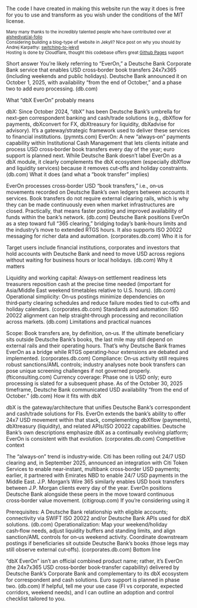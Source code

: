 The code I have created in making this website run the way it does is free for you to use and transform as you wish under the conditions of the MIT license. 

<sub>Many many thanks to the incredibly talented people who have contributed over at [alshedivat/al-folio](https://github.com/alshedivat/al-folio)</sub><br>
<sub>Considering building a blog-type of website in Jekyll? Nice post on why you should by Andrej Karpathy: [switching-to-jekyll](https://karpathy.github.io/2014/07/01/switching-to-jekyll/)</sub><br>
<sub>Hosting is done by Cloudflare, thought this codebase offers great [Github Pages](https://pages.github.com/) support</sub><br>

Short answer You’re likely referring to “EverOn,” a Deutsche Bank Corporate Bank service that enables USD cross‑border book transfers 24x7x365 (including weekends and public holidays). Deutsche Bank announced it on October 1, 2025, with availability “from the end of October,” and a phase two to add euro processing. (db.com)

What “dbX EverOn” probably means

dbX: Since October 2024, “dbX” has been Deutsche Bank’s umbrella for next‑gen correspondent banking and cash/trade solutions (e.g., dbXflow for payments, dbXconvert for FX, dbXtreasury for liquidity, dbXadvise for advisory). It’s a gateway/strategic framework used to deliver these services to financial institutions. (pymnts.com)
EverOn: A new “always‑on” payments capability within Institutional Cash Management that lets clients initiate and process USD cross‑border book transfers every day of the year; euro support is planned next. While Deutsche Bank doesn’t label EverOn as a dbX module, it clearly complements the dbX ecosystem (especially dbXflow and liquidity services) because it removes cut‑offs and holiday constraints. (db.com)
What it does (and what a “book transfer” implies)

EverOn processes cross‑border USD “book transfers,” i.e., on‑us movements recorded on Deutsche Bank’s own ledgers between accounts it services. Book transfers do not require external clearing rails, which is why they can be made continuously even when market infrastructures are closed. Practically, that means faster posting and improved availability of funds within the bank’s network. (db.com)
Deutsche Bank positions EverOn as a step toward full “365 clearing,” bridging today’s bank‑hours limits and the industry’s move to extended RTGS hours. It also supports ISO 20022 messaging for richer data and automation. (corporates.db.com)
Who it is for

Target users include financial institutions, corporates and investors that hold accounts with Deutsche Bank and need to move USD across regions without waiting for business hours or local holidays. (db.com)
Why it matters

Liquidity and working capital: Always‑on settlement readiness lets treasurers reposition cash at the precise time needed (important for Asia/Middle East weekend timetables relative to U.S. hours). (db.com)
Operational simplicity: On‑us postings minimize dependencies on third‑party clearing schedules and reduce failure modes tied to cut‑offs and holiday calendars. (corporates.db.com)
Standards and automation: ISO 20022 alignment can help straight‑through processing and reconciliation across markets. (db.com)
Limitations and practical nuances

Scope: Book transfers are, by definition, on‑us. If the ultimate beneficiary sits outside Deutsche Bank’s books, the last mile may still depend on external rails and their operating hours. That’s why Deutsche Bank frames EverOn as a bridge while RTGS operating‑hour extensions are debated and implemented. (corporates.db.com)
Compliance: On‑us activity still requires robust sanctions/AML controls; industry analyses note book transfers can pose unique screening challenges if not governed properly. (fticonsulting.com)
Currency coverage: Phase one is USD only; euro processing is slated for a subsequent phase. As of the October 30, 2025 timeframe, Deutsche Bank communicated USD availability “from the end of October.” (db.com)
How it fits with dbX

dbX is the gateway/architecture that unifies Deutsche Bank’s correspondent and cash/trade solutions for FIs. EverOn extends the bank’s ability to offer 24x7 USD movement within that stack, complementing dbXflow (payments), dbXtreasury (liquidity), and related APIs/ISO 20022 capabilities. Deutsche Bank’s own descriptions emphasize dbX as a continually evolving platform; EverOn is consistent with that evolution. (corporates.db.com)
Competitive context

The “always‑on” trend is industry‑wide. Citi has been rolling out 24/7 USD clearing and, in September 2025, announced an integration with Citi Token Services to enable near‑instant, multibank cross‑border USD payments; earlier, it partnered with Emirates NBD to enable 24/7 USD payments in the Middle East. J.P. Morgan’s Wire 365 similarly enables USD book transfers between J.P. Morgan clients every day of the year. EverOn positions Deutsche Bank alongside these peers in the move toward continuous cross‑border value movement. (citigroup.com)
If you’re considering using it

Prerequisites: A Deutsche Bank relationship with eligible accounts; connectivity via SWIFT ISO 20022 and/or Deutsche Bank APIs used for dbX solutions. (db.com)
Operationalization: Map your weekend/holiday cash‑flow needs, adjust liquidity buffers and standing limits, and align sanction/AML controls for on‑us weekend activity. Coordinate downstream postings if beneficiaries sit outside Deutsche Bank’s books (those legs may still observe external cut‑offs). (corporates.db.com)
Bottom line

“dbX EverOn” isn’t an official combined product name; rather, it’s EverOn (the 24x7x365 USD cross‑border book‑transfer capability) delivered by Deutsche Bank’s Corporate Bank and complementary to its dbX ecosystem for correspondent and cash solutions. Euro support is planned in phase two. (db.com)
If helpful, tell me your use case (FI vs corporate, expected corridors, weekend needs), and I can outline an adoption and control checklist tailored to you.